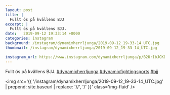 ```yaml
---
layout: post
title: |
  Fullt ös på kvällens BJJ
excerpt: |
  Fullt ös på kvällens BJJ.   
date:   2019-09-12 19:33:14 +0000
categories: instagram
background: /instagram/dynamixherrljunga/2019-09-12_19-33-14_UTC.jpg
thumbnail: /instagram/dynamixherrljunga/2019-09-12_19-33-14_UTC.jpg

instagram_url: https://www.instagram.com/dynamixherrljunga/p/B2UrIbJCKDL
---
```

Fullt ös på kvällens BJJ. [#dynamixherrljunga](https://www.instagram.com/explore/tags/dynamixherrljunga/) [#dynamixfightingsports](https://www.instagram.com/explore/tags/dynamixfightingsports/) [#bjj](https://www.instagram.com/explore/tags/bjj/)



<img src='{{ '/instagram/dynamixherrljunga/2019-09-12_19-33-14_UTC.jpg' | prepend: site.baseurl | replace: '//', '/' }}' class='img-fluid' />
